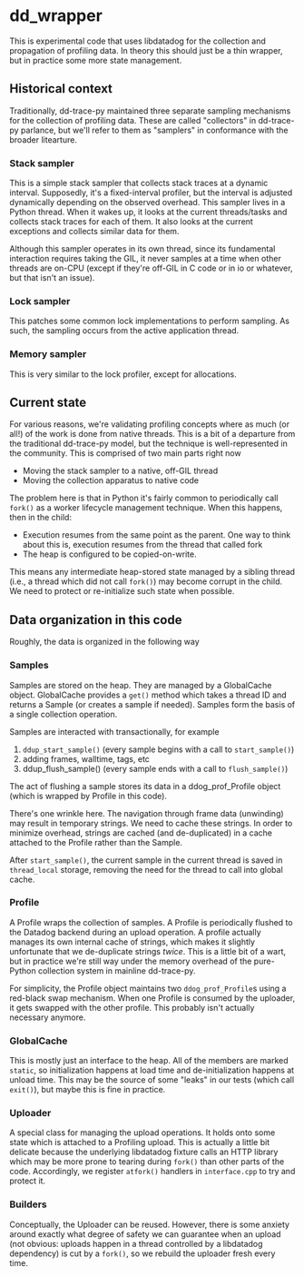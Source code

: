 # dd_wrapper

This is experimental code that uses libdatadog for the collection and propagation of profiling data.  In theory this should just be a thin wrapper, but in practice some more state management.

## Historical context

Traditionally, dd-trace-py maintained three separate sampling mechanisms for the collection of profiling data.  These are called "collectors" in dd-trace-py parlance, but we'll refer to them as "samplers" in conformance with the broader litearture.

### Stack sampler

This is a simple stack sampler that collects stack traces at a dynamic interval.  Supposedly, it's a fixed-interval profiler, but the interval is adjusted dynamically depending on the observed overhead.  This sampler lives in a Python thread.  When it wakes up, it looks at the current threads/tasks and collects stack traces for each of them.  It also looks at the current exceptions and collects similar data for them.

Although this sampler operates in its own thread, since its fundamental interaction requires taking the GIL, it never samples at a time when other threads are on-CPU (except if they're off-GIL in C code or in io or whatever, but that isn't an issue).

### Lock sampler

This patches some common lock implementations to perform sampling.  As such, the sampling occurs from the active application thread.

### Memory sampler

This is very similar to the lock profiler, except for allocations.


## Current state

For various reasons, we're validating profiling concepts where as much (or all!) of the work is done from native threads.  This is a bit of a departure from the traditional dd-trace-py model, but the technique is well-represented in the community.  This is comprised of two main parts right now

* Moving the stack sampler to a native, off-GIL thread
* Moving the collection apparatus to native code

The problem here is that in Python it's fairly common to periodically call `fork()` as a worker lifecycle management technique.  When this happens, then in the child:

* Execution resumes from the same point as the parent.  One way to think about this is, execution resumes from the thread that called fork
* The heap is configured to be copied-on-write.

This means any intermediate heap-stored state managed by a sibling thread (i.e., a thread which did not call `fork()`) may become corrupt in the child.  We need to protect or re-initialize such state when possible.

## Data organization in this code

Roughly, the data is organized in the following way

### Samples

Samples are stored on the heap.  They are managed by a GlobalCache object.  GlobalCache provides a `get()` method which takes a thread ID and returns a Sample (or creates a sample if needed).  Samples form the basis of a single collection operation.

Samples are interacted with transactionally, for example

1. `ddup_start_sample()` (every sample begins with a call to `start_sample()`)
2. adding frames, walltime, tags, etc
3. ddup_flush_sample() (every sample ends with a call to `flush_sample()`)

The act of flushing a sample stores its data in a ddog_prof_Profile object (which is wrapped by Profile in this code).

There's one wrinkle here.  The navigation through frame data (unwinding) may result in temporary strings.  We need to cache these strings.  In order to minimize overhead, strings are cached (and de-duplicated) in a cache attached to the Profile rather than the Sample.

After `start_sample()`, the current sample in the current thread is saved in `thread_local` storage, removing the need for the thread to call into global cache.

### Profile

A Profile wraps the collection of samples.  A Profile is periodically flushed to the Datadog backend during an upload operation.  A profile actually manages its own internal cache of strings, which makes it slightly unfortunate that we de-duplicate strings _twice_.  This is a little bit of a wart, but in practice we're still way under the memory overhead of the pure-Python collection system in mainline dd-trace-py.

For simplicity, the Profile object maintains two `ddog_prof_Profile`s using a red-black swap mechanism.  When one Profile is consumed by the uploader, it gets swapped with the other profile.  This probably isn't actually necessary anymore.

### GlobalCache

This is mostly just an interface to the heap.  All of the members are marked `static`, so initialization happens at load time and de-initialization happens at unload time.  This may be the source of some "leaks" in our tests (which call `exit()`), but maybe this is fine in practice.

### Uploader

A special class for managing the upload operations.  It holds onto some state which is attached to a Profiling upload.  This is actually a little bit delicate because the underlying libdatadog fixture calls an HTTP library which may be more prone to tearing during `fork()` than other parts of the code.  Accordingly, we register `atfork()` handlers in `interface.cpp` to try and protect it.

### Builders

Conceptually, the Uploader can be reused.  However, there is some anxiety around exactly what degree of safety we can guarantee when an upload (not obvious: uploads happen in a thread controlled by a libdatadog dependency) is cut by a `fork()`, so we rebuild the uploader fresh every time.
